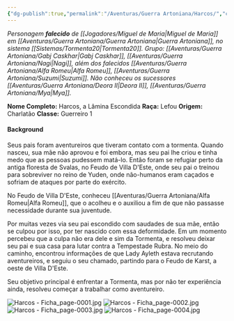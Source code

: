 ```yaml
---
{"dg-publish":true,"permalink":"/Aventuras/Guerra Artoniana/Harcos/","created":"2025-10-13T17:42:13.025-03:00"}
---
```


*Personagem **falecido** de [[Jogadores/Miguel de Maria\|Miguel de Maria]] em [[Aventuras/Guerra Artoniana/Guerra Artoniana\|Guerra Artoniana]], no sistema [[Sistemas/Tormenta20\|Tormenta20]].*
*Grupo:  [[Aventuras/Guerra Artoniana/Gabj Caskhar\|Gabj Caskhar]], [[Aventuras/Guerra Artoniana/Nagi\|Nagi]], além dos falecidos [[Aventuras/Guerra Artoniana/Alfa Romeu\|Alfa Romeu]], [[Aventuras/Guerra Artoniana/Suzumi\|Suzumi]].
Não conheceu os sucessores [[Aventuras/Guerra Artoniana/Deora II\|Deora II]], [[Aventuras/Guerra Artoniana/Mya\|Mya]].*

**Nome Completo:** Harcos, a Lâmina Escondida
**Raça:** Lefou
**Origem:** Charlatão
**Classe:** Guerreiro 1

#### Background

Seus pais foram aventureiros que tiveram contato com a tormenta. Quando nasceu, sua mãe não aprovou e foi embora, mas seu pai lhe criou e tinha medo que as pessoas pudessem matá-lo. Então foram se refugiar perto da antiga floresta de Svalas, no Feudo de Villa D'Este, onde seu pai o treinou para sobreviver no reino de Yuden, onde não-humanos eram caçados e sofriam de ataques por parte do exército.

No Feudo de Villa D'Este, conheceu [[Aventuras/Guerra Artoniana/Alfa Romeu\|Alfa Romeu]], que o acolheu e o auxiliou a fim de que não passasse necessidade durante sua juventude.

Por muitas vezes via seu pai escondido com saudades de sua mãe, então se culpou por isso, por ter nascido com essa deformidade. Em um momento percebeu que a culpa não era dele e sim da Tormenta, e resolveu deixar seu pai e sua casa para lutar contra a Tempestade Rubra. No meio do caminho, encontrou informações de que Lady Ayleth estava recrutando aventureiros, e seguiu o seu chamado, partindo para o Feudo de Karst, a oeste de Villa D'Este.

Seu objetivo principal é enfrentar a Tormenta, mas por não ter experiência ainda, resolveu começar a trabalhar como aventureiro.

![Harcos - Ficha_page-0001.jpg](/img/user/Aventuras/Guerra%20Artoniana/Harcos%20-%20Ficha_page-0001.jpg)
![Harcos - Ficha_page-0002.jpg](/img/user/Aventuras/Guerra%20Artoniana/Harcos%20-%20Ficha_page-0002.jpg)
![Harcos - Ficha_page-0003.jpg](/img/user/Aventuras/Guerra%20Artoniana/Harcos%20-%20Ficha_page-0003.jpg)
![Harcos - Ficha_page-0004.jpg](/img/user/Aventuras/Guerra%20Artoniana/Harcos%20-%20Ficha_page-0004.jpg)